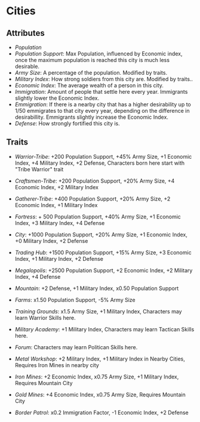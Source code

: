 # Cities

## Attributes

- *Population*
- *Population Support*: Max Population, influenced by Economic index, once the maximum population is reached this city is much less desirable.
- *Army Size*: A percentage of the population. Modified by traits.
- *Military Index*: How strong soldiers from this city are. Modified by traits..
- *Economic Index*: The average wealth of a person in this city.
- *Immigration*: Amount of people that settle here every year. Immigrants slightly lower the Economic Index.
- *Emmigration*: If there is a nearby city that has a higher desirability up to 1/50 emmigrates to that city every year, depending on the difference in desirabillity. Emmigrants slightly increase the Economic Index.
- *Defense*: How strongly fortified this city is.

## Traits

- *Warrior-Tribe*:   +200 Population Support, +45% Army Size, +1 Economic Index, +4 Military Index, +2 Defense, Characters born here start with "Tribe Warrior" trait
- *Craftsmen-Tribe*: +200 Population Support, +20% Army Size, +4 Economic Index, +2 Military Index
- *Gatherer-Tribe*:  +400 Population Support, +20% Army Size, +2 Economic Index, +1 Military Index

- *Fortress*:    + 500 Population Support, +40% Army Size, +1 Economic Index, +3 Military Index, +4 Defense
- *City*:        +1000 Population Support, +20% Army Size, +1 Economic Index, +0 Military Index, +2 Defense
- *Trading Hub*: +1500 Population Support, +15% Army Size, +3 Economic Index, +1 Military Index, +2 Defense

- *Megalopolis*: +2500 Population Support, +2 Economic Index, +2 Military Index, +4 Defense

- *Mountain*: +2 Defense, +1 Military Index, x0.50 Population Support
- *Farms*:    x1.50 Population Support, -5% Army Size

- *Training Grounds*: x1.5 Army Size, +1 Military Index, Characters may learn Warrior Skills here.
- *Military Academy*:                 +1 Military Index, Characters may learn Tactican Skills here.
- *Forum*:                                               Characters may learn Politican Skills here.

- *Metal Workshop*: +2 Military Index, +1 Military Index in Nearby Cities, Requires Iron Mines in nearby city
- *Iron Mines*: +2 Economic Index, x0.75 Army Size, +1 Military Index, Requires Mountain City
- *Gold Mines*: +4 Economic Index, x0.75 Army Size, Requires Mountain City

- *Border Patrol*: x0.2 Immigration Factor, -1 Economic Index, +2 Defense